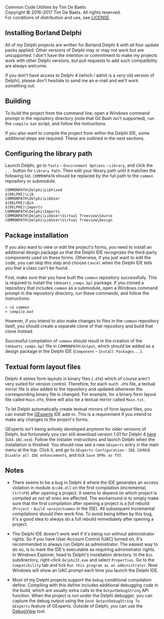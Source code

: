 
Common Code Utilities by Tim De Baets  
Copyright © 2016-2017 Tim De Baets. All rights reserved.  
For conditions of distribution and use, see [LICENSE](../LICENSE).  

Installing Borland Delphi
-------------------------

All of my Delphi projects are written for Borland Delphi 4 with all four update packs applied. Other versions of Delphi may or may not work but are unsupported. I don't have the intention or commitment to make my projects work with other Delphi versions, but pull requests to add such compatibility are always welcome.

If you don't have access to Delphi 4 (which I admit is a *very* old version of Delphi), please don't hesitate to send me an e-mail and we'll work something out.

Building
--------

To build the project from the command line, open a Windows command prompt in the repository directory (note that Git Bash isn't supported), run the `compile.bat` script, and follow the instructions.

If you also want to compile the project from within the Delphi IDE, some additional steps are required. These are outlined in the next sections.

Configuring the library path
----------------------------

Launch Delphi, go to `Tools` - `Environment Options` - `Library`, and click the `...` button for `Library Path`. Then edit your library path until it matches the following list. `COMMONPATH` should be replaced by the full path to the `common` repository or submodule.
```
COMMONPATH\Delphi\LibFixed
$(DELPHI)\Lib
COMMONPATH\Delphi\LibUser
$(DELPHI)\Bin
$(DELPHI)\Imports
COMMONPATH\Delphi\Imports
COMMONPATH\Delphi\LibUser\Virtual Treeview\Source
COMMONPATH\Delphi\LibUser\Virtual Treeview\Design
```

Package installation
--------------------

If you also want to view or edit the project's forms, you need to install an additional design package so that the Delphi IDE recognizes the third-party components used on these forms. Otherwise, if you just want to edit the code, you can skip this step and choose `Cancel` when the Delphi IDE tells you that a class can't be found.

First, make sure that you have built the `common` repository successfully. This is required to install the `tdebaets_comps.bpl` package. If you cloned a repository that includes `common` as a submodule, open a Windows command prompt in the repository directory, run these commands, and follow the instructions:
```
> cd common
> compile.bat
```

However, if you intend to also make changes to files in the `common` repository itself, you should create a separate clone of that repository and build that clone instead.

Successful compilation of `common` should result in the creation of the `tdebaets_comps.bpl` file in `COMMONPATH\Output`, which should be added as a design package in the Delphi IDE (`Component` - `Install Packages...`).

Textual form layout files
-------------------------

Delphi 4 stores form layouts in binary files (`.dfm`) which of course aren't very suited for version control. Therefore, for each such `.dfm` file, a textual mirror file is also added to the repository and updated whenever the corresponding binary file is changed. For example, for a binary form layout file called `Main.dfm`, there will also be a textual mirror called `Main.txt`.

To let Delphi automatically create textual mirrors of form layout files, you can install the [GExperts](http://www.gexperts.org/) IDE add-in. This is a requirement if you intend to make any changes to the project's forms.

GExperts isn't being actively developed anymore for older versions of Delphi, but fortunately you can still download version 1.01 for Delphi 4 [here](http://www.gexperts.org/download/#GX101) (`GX4-101.exe`). Follow the installer instructions and launch Delphi when the installation is finished. You should now see a new `GExperts` entry in the main menu at the top. Click it, and go to `GExperts Configuration` - `IDE`. Untick `Disable all IDE enhancements`, and tick `Save DFMs as TXT`.

Notes
-----

- There seems to be a bug in Delphi 4 where the IDE generates an access violation in module `dcc40.dll` on the first compilation (incremental, `Ctrl+F9`) after opening a project. It seems to depend on which project is compiled as not all ones are affected. The workaround is to simply make sure that the first compilation after opening a project is a *full* rebuild (`Project` - `Build <projectname>` in the IDE). All subsequent incremental compilations should then work fine. To avoid being bitten by this bug, it's a good idea to always do a full rebuild immediately after opening a project.

- The Delphi IDE doesn't work well if it's being run without administrator rights. So if you have User Account Control (UAC) turned on, it's recommended to always run Delphi as administrator. The easiest way to do so, is to mark the IDE's executable as requiring administrator rights. In Windows Explorer, head to Delphi's installation directory. In the `Bin` subdirectory, right-click `delphi32.exe` and select `Properties`. Go to the `Compatibility` tab and tick `Run this program as an administrator`. Now Windows will show an UAC prompt each time you launch the Delphi IDE.

- Most of my Delphi projects support the `Debug` conditional compilation define. Compiling with this define includes additional debugging code in the build, which are usually extra calls to the `OutputDebugString` API function. When the project is run under the Delphi debugger, you can capture the debug output using the `Send OutputDebugString To GExperts` feature of GExperts. Outside of Delphi, you can use the [DebugView](https://technet.microsoft.com/en-us/sysinternals/debugview.aspx) tool.
